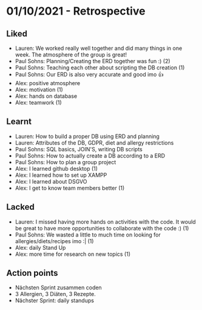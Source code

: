# 01/10/2021 - Retrospective


## Liked
* Lauren: We worked really well together and did many things in one week. The atmosphere of the group is great!
* Paul Sohns: Planning/Creating the ERD together was fun :) (2)
* Paul Sohns: Teaching each other  about scripting the DB creation (1)
* Paul Sohns: Our ERD is also very accurate and good imo 👍
* Alex: positive atmosphere
* Alex: motivation  (1)
* Alex: hands on database
* Alex: teamwork (1)

## Learnt
* Lauren: How to build a proper DB using ERD and planning
* Lauren: Attributes of the DB, GDPR, diet and allergy restrictions
* Paul Sohns: SQL basics, JOIN'S, writing DB scripts
* Paul Sohns: How to actually create a DB according to a ERD
* Paul Sohns: How to plan a group project
* Alex: I learned github desktop  (1)
* Alex: I learned how to set up XAMPP
* Alex: I learned about DSGVO
* Alex: I get to know team members better (1)

## Lacked
* Lauren: I missed having more hands on activities with the code. It would be great to have more opportunities to collaborate with the code :) (1)
* Paul Sohns: We wasted a little to much time on looking for allergies/diets/recipes imo :| (1)
* Alex: daily Stand Up
* Alex: more time for research on new topics (1)

## Action points
* Nächsten Sprint zusammen coden
* 3 Allergien, 3 Diäten, 3 Rezepte.
* Nächster Sprint: daily standups
